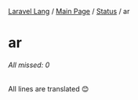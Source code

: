 [Laravel Lang](../README.md) / [Main Page](../index.md) / [Status](../status.md) / ar

# ar

###### All missed: 0

All lines are translated 😊

